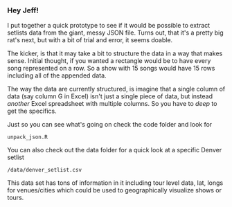 ### Hey Jeff!

I put together a quick prototype to see if it would be possible to extract setlists data
from the giant, messy JSON file. Turns out, that it's a pretty big rat's next,
but with a bit of trial and error, it seems doable.

The kicker, is that it may take a bit to structure the data in a way that
makes sense. Initial thought, if you wanted a rectangle would be to have 
every song represented on a row. So a show with 15 songs would have 15 rows
including all of the appended data.

The way the data are currently structured, is imagine that a single column of data
(say column G in Excel) isn't just a single piece of data, but instead _another_ Excel
spreadsheet with multiple columns. So you have to _deep_ to get the specifics.

Just so you can see what's going on check the code folder and look for

`unpack_json.R`

You can also check out the data folder for a quick look at a specific Denver setlist

`/data/denver_setlist.csv`

This data set has tons of information in it including tour level data, lat, longs
for venues/cities which could be used to geographically visualize shows or tours.

